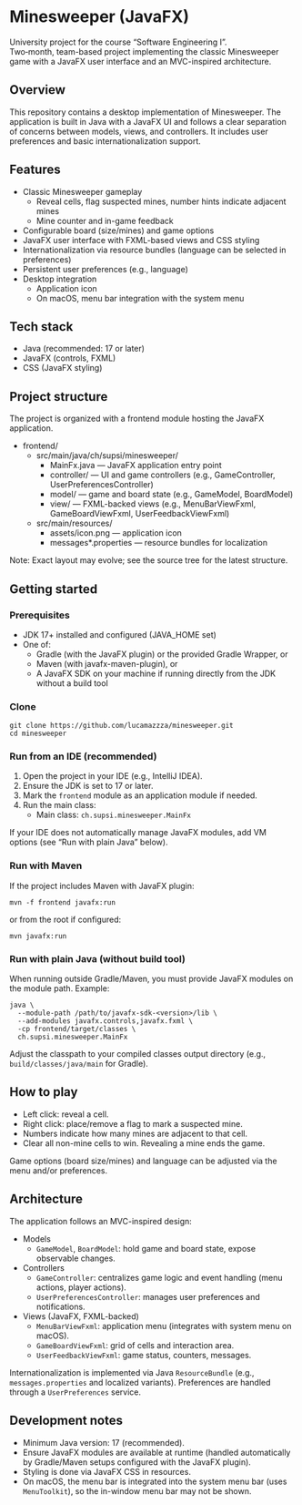 # Minesweeper (JavaFX)

University project for the course “Software Engineering I”.  
Two‑month, team-based project implementing the classic Minesweeper game with a JavaFX user interface and an MVC-inspired architecture.

## Overview
This repository contains a desktop implementation of Minesweeper. The application is built in Java with a JavaFX UI and follows a clear separation of concerns between models, views, and controllers. It includes user preferences and basic internationalization support.

## Features
- Classic Minesweeper gameplay
  - Reveal cells, flag suspected mines, number hints indicate adjacent mines
  - Mine counter and in-game feedback
- Configurable board (size/mines) and game options
- JavaFX user interface with FXML-based views and CSS styling
- Internationalization via resource bundles (language can be selected in preferences)
- Persistent user preferences (e.g., language)
- Desktop integration
  - Application icon
  - On macOS, menu bar integration with the system menu

## Tech stack
- Java (recommended: 17 or later)
- JavaFX (controls, FXML)
- CSS (JavaFX styling)

## Project structure
The project is organized with a frontend module hosting the JavaFX application.

- frontend/
  - src/main/java/ch/supsi/minesweeper/
    - MainFx.java — JavaFX application entry point
    - controller/ — UI and game controllers (e.g., GameController, UserPreferencesController)
    - model/ — game and board state (e.g., GameModel, BoardModel)
    - view/ — FXML-backed views (e.g., MenuBarViewFxml, GameBoardViewFxml, UserFeedbackViewFxml)
  - src/main/resources/
    - assets/icon.png — application icon
    - messages*.properties — resource bundles for localization

Note: Exact layout may evolve; see the source tree for the latest structure.

## Getting started

### Prerequisites
- JDK 17+ installed and configured (JAVA_HOME set)
- One of:
  - Gradle (with the JavaFX plugin) or the provided Gradle Wrapper, or
  - Maven (with javafx-maven-plugin), or
  - A JavaFX SDK on your machine if running directly from the JDK without a build tool

### Clone
```
git clone https://github.com/lucamazzza/minesweeper.git
cd minesweeper
```

### Run from an IDE (recommended)
1. Open the project in your IDE (e.g., IntelliJ IDEA).
2. Ensure the JDK is set to 17 or later.
3. Mark the `frontend` module as an application module if needed.
4. Run the main class:
   - Main class: `ch.supsi.minesweeper.MainFx`

If your IDE does not automatically manage JavaFX modules, add VM options (see “Run with plain Java” below).

### Run with Maven
If the project includes Maven with JavaFX plugin:
```
mvn -f frontend javafx:run
```
or from the root if configured:
```
mvn javafx:run
```

### Run with plain Java (without build tool)
When running outside Gradle/Maven, you must provide JavaFX modules on the module path. Example:
```
java \
  --module-path /path/to/javafx-sdk-<version>/lib \
  --add-modules javafx.controls,javafx.fxml \
  -cp frontend/target/classes \
  ch.supsi.minesweeper.MainFx
```
Adjust the classpath to your compiled classes output directory (e.g., `build/classes/java/main` for Gradle).

## How to play
- Left click: reveal a cell.
- Right click: place/remove a flag to mark a suspected mine.
- Numbers indicate how many mines are adjacent to that cell.
- Clear all non-mine cells to win. Revealing a mine ends the game.

Game options (board size/mines) and language can be adjusted via the menu and/or preferences.

## Architecture
The application follows an MVC-inspired design:

- Models
  - `GameModel`, `BoardModel`: hold game and board state, expose observable changes.
- Controllers
  - `GameController`: centralizes game logic and event handling (menu actions, player actions).
  - `UserPreferencesController`: manages user preferences and notifications.
- Views (JavaFX, FXML-backed)
  - `MenuBarViewFxml`: application menu (integrates with system menu on macOS).
  - `GameBoardViewFxml`: grid of cells and interaction area.
  - `UserFeedbackViewFxml`: game status, counters, messages.

Internationalization is implemented via Java `ResourceBundle` (e.g., `messages.properties` and localized variants). Preferences are handled through a `UserPreferences` service.

## Development notes
- Minimum Java version: 17 (recommended).
- Ensure JavaFX modules are available at runtime (handled automatically by Gradle/Maven setups configured with the JavaFX plugin).
- Styling is done via JavaFX CSS in resources.
- On macOS, the menu bar is integrated into the system menu bar (uses `MenuToolkit`), so the in-window menu bar may not be shown.

